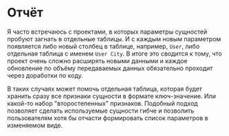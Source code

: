 # Отчёт

Я часто встречаюсь с проектами, в которых параметры сущностей пробуют загнать в отдельные таблицы. И с каждым новым 
параметром появляется либо новый столбец в таблице, например, `User`, либо отдельная таблица с именем `User City`. В итоге
это сводится к тому, что проект очень сложно расширять новыми данными и каждое обновление по объёму передаваемых данных
обязательно проходит через доработки по коду.

В таких случаях может помочь отдельная таблица, которая будет хранить сразу все признаки сущности в формате ключ-значение.
Или какой-то набор "второстепенных" признаков. Подобный подход позволяет сделать используемые сущности гибче и позволить
пользователям хотя бы отчасти формировать список параметров в изменяемом виде.